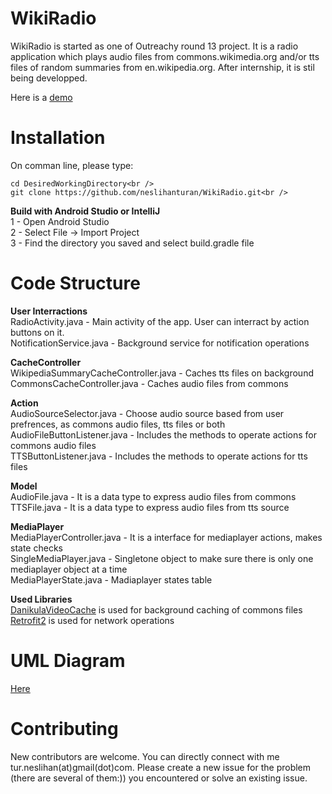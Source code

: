 # WikiRadio
WikiRadio is started as one of Outreachy round 13 project. It is a radio application which plays audio files from commons.wikimedia.org and/or tts files of random summaries from en.wikipedia.org. After internship, it is stil being developped.

Here is a [demo](https://www.youtube.com/watch?v=aioZ8K1YsKA&feature=youtu.be)

# Installation
On comman line, please type:<br />
  ```
  cd DesiredWorkingDirectory<br />
  git clone https://github.com/neslihanturan/WikiRadio.git<br />
  ```

**Build with Android Studio or IntelliJ**<br />
1 - Open Android Studio <br />
2 - Select File -> Import Project<br />
3 - Find the directory you saved and select build.gradle file<br />

# Code Structure
**User Interractions**<br />
RadioActivity.java - Main activity of the app. User can interract by action buttons on it.<br />
NotificationService.java - Background service for notification operations<br />

**CacheController**<br />
WikipediaSummaryCacheController.java - Caches tts files on background<br />
CommonsCacheController.java - Caches audio files from commons<br />

**Action**<br />
AudioSourceSelector.java - Choose audio source based from user prefrences, as commons audio files, tts files or both<br />
AudioFileButtonListener.java - Includes the methods to operate actions for commons audio files<br />
TTSButtonListener.java - Includes the methods to operate actions for tts files<br />

**Model**<br />
AudioFile.java - It is a data type to express audio files from commons<br />
TTSFile.java - It is a data type to express audio files from tts source<br />

**MediaPlayer**<br />
MediaPlayerController.java - It is a interface for mediaplayer actions, makes state checks<br />
SingleMediaPlayer.java - Singletone object to make sure there is only one mediaplayer object at a time<br />
MediaPlayerState.java - Madiaplayer states table<br />

**Used Libraries**<br />
[DanikulaVideoCache](https://github.com/danikula/AndroidVideoCache) is used for background caching of commons files<br />
[Retrofit2](https://github.com/square/retrofit) is used for network operations<br />

# UML Diagram<br />
[Here](https://mega.nz/#!edAmASCa!-D33GBfpJKr98KlTF8ua6N5sMoS_VDZXjdsNVGCBqBM)
# Contributing<br />
New contributors are welcome. You can directly connect with me tur.neslihan(at)gmail(dot)com. Please create a new issue for the problem  (there are several of them:)) you encountered or solve an existing issue.<br />
